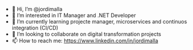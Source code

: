 - 👋 Hi, I’m @jordimalla
- 👀 I’m interested in IT Manager and .NET Developer
- 🌱 I’m currently learning projecte manager, microservices and continuos integration (CI/CD)
- 💞️ I’m looking to collaborate on digital transformation projects
- 📫 How to reach me: https://www.linkedin.com/in/jordimalla

